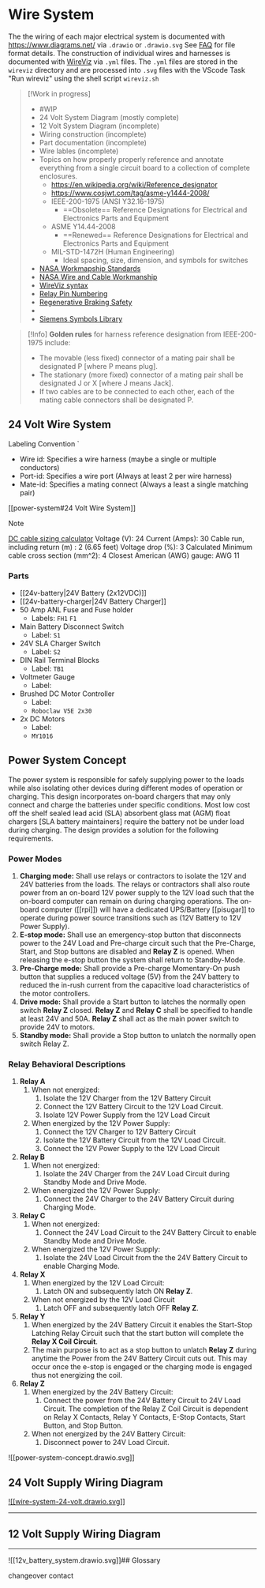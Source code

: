 # Wire System

The the wiring of each major electrical system is documented with https://www.diagrams.net/ via `.drawio` or `.drawio.svg`  See [FAQ](https://www.diagrams.net/doc/faq/save-file-formats) for file format details. The construction of individual wires and harnesses is documented with [WireViz](https://github.com/formatc1702/WireViz) via `.yml` files. The `.yml` files are stored in the `wireviz` directory and are processed into `.svg` files with the VScode Task "Run wireviz" using the shell script  `wireviz.sh`

>[!Work in progress]
> - #WIP
> - 24 Volt System Diagram (mostly complete)
> - 12 Volt System Diagram (incomplete)
> - Wiring construction (incomplete)
> - Part documentation (incomplete)
> - Wire lables (incomplete)
> - Topics on how properly properly reference and annotate everything from a single circuit board to a collection of complete enclosures.   
> 	- https://en.wikipedia.org/wiki/Reference_designator
> 	- https://www.cosjwt.com/tag/asme-y1444-2008/
> 	- IEEE-200-1975 (ANSI Y32.16-1975)
> 		- ==Obsolete== Reference Designations for Electrical and Electronics Parts and Equipment
> 	- ASME Y14.44-2008
> 		- ==Renewed== Reference Designations for Electrical and Electronics Parts and Equipment
> 	- MIL-STD-1472H (Human Engineering)
> 		- Ideal spacing, size, dimension, and symbols for switches
> - [NASA Workmapship Standards](https://workmanship.nasa.gov/lib/insp/2%20books/frameset.html)
> - [NASA Wire and Cable Workmanship](https://workmanship.nasa.gov/lib/insp/2%20books/links/sections/407%20Splices.html)
> - [WireViz syntax](https://github.com/wireviz/WireViz/blob/dev/docs/syntax.md)
> - [Relay Pin Numbering](https://klc.kicad.org/general/g3/g3.1/)
> - [Regenerative Braking Safety](https://github.com/mjbots/moteus/blob/main/docs/reference.md#regenerative-braking-safety)
> - 
> - [Siemens Symbols Library](https://symbols.radicasoftware.com/)


>[!Info] **Golden rules** for harness reference designation from IEEE-200-1975 include:
> - The movable (less fixed) connector of a mating pair shall be designated P [where P means plug].
> - The stationary (more fixed) connector of a mating pair shall be designated J or X [where J means Jack].
> - If two cables are to be connected to each other, each of the mating cable connectors shall be designated P.


## 24 Volt Wire System

Labeling Convention `<Wire-id><Port-id><Mate-id>
- Wire id: Specifies a wire harness (maybe a single or multiple conductors)
- Port-id: Specifies a wire port (Always at least 2 per wire harness)
- Mate-id: Specifies a mating connect (Always a least a single matching pair)

[[power-system#24 Volt Wire System]]

>[!Note]
>[DC cable sizing calculator](https://www.fabhabs.com/dc-cable-sizing-calculator)
> Voltage (V): 24
> Current (Amps): 30
> Cable run, including return (m) : 2 (6.65 feet)
> Voltage drop (%): 3
> Calculated Minimum cable cross section (mm^2): 4
> Closest American (AWG) gauge: AWG 11
### Parts
- [[24v-battery|24V Battery (2x12VDC)]]
- [[24v-battery-charger|24V Battery Charger]]
-  50 Amp ANL Fuse and Fuse holder
	- Labels: `FH1` `F1`
- Main Battery Disconnect Switch
	- Label: `S1` 
- 24V SLA Charger Switch
	- Label: `S2`
- DIN Rail Terminal Blocks
	- Label: `TB1`
- Voltmeter Gauge
	- Label:
- Brushed DC Motor Controller
	- Label:
	- `Roboclaw V5E 2x30`
- 2x DC Motors
	- Label:
	- `MY1016`

## Power System Concept

The power system is responsible for safely supplying power to the loads while also isolating other devices during different modes of operation or charging. This design incorporates on-board chargers that may only connect and charge the batteries under specific conditions. Most low cost off the shelf sealed lead acid (SLA) absorbent glass mat (AGM) float chargers \[SLA battery maintainers\] require the battery not be under load during charging. The design provides a solution for the following requirements.
### Power Modes

1. **Charging mode:** Shall use relays or contractors to isolate the 12V and 24V batteries from the loads. The relays or contractors shall also route power from an on-board 12V power supply to the 12V load such that the on-board computer can remain on during charging operations. The on-board computer ([[rpi]]) will have a dedicated UPS/Battery [[pisugar]] to operate during power source transitions such as (12V Battery to 12V Power Supply).
2. **E-stop mode:** Shall use an emergency-stop button that disconnects power to the 24V Load and Pre-charge circuit such that the Pre-Charge, Start, and Stop buttons are disabled and **Relay Z** is opened. When releasing the e-stop button the system shall return to Standby-Mode.
3. **Pre-Charge mode:** Shall provide a Pre-charge Momentary-On push button that supplies a reduced voltage (5V) from the 24V battery to reduced the in-rush current from the capacitive load characteristics of the motor controllers.
4. **Drive mode:** Shall provide a Start button to latches the normally open switch **Relay Z** closed. **Relay Z** and **Relay C** shall be specified to handle at least 24V and 50A. **Relay Z** shall act as the main power switch to provide 24V to motors. 
5. **Standby mode:** Shall provide a Stop button to unlatch the normally open switch Relay Z.
### Relay Behavioral Descriptions

1. **Relay A**
	1. When not energized:
		1. Isolate the 12V Charger from the 12V Battery Circuit
		2. Connect the 12V Battery Circuit to the 12V Load Circuit.
		3. Isolate 12V Power Supply from the 12V Load Circuit
	2. When energized by the 12V Power Supply:
		1. Connect the 12V Charger to 12V Battery Circuit
		2. Isolate the 12V Battery Circuit from the 12V Load Circuit.
		3. Connect the 12V Power Supply to the 12V Load Circuit
2. **Relay B**
	1. When not energized:
		1. Isolate the 24V Charger from the 24V Load Circuit during Standby Mode and Drive Mode.
	2. When energized the 12V Power Supply:
		1. Connect the 24V Charger to the 24V Battery Circuit during Charging Mode.
3. **Relay C**
	1. When not energized:
		1. Connect the 24V Load Circuit to the 24V Battery Circuit to enable Standby Mode and Drive Mode.
	2. When energized the 12V Power Supply:
		1. Isolate the 24V Load Circuit from the the 24V Battery Circuit to enable Charging Mode.
4. **Relay X**
	1. When energized by the 12V Load Circuit:
		1. Latch ON and subsequently latch ON **Relay Z**.
	2. When not energized by the 12V Load Circuit
		1. Latch OFF and subsequently latch OFF **Relay Z**.
5. **Relay Y**
	1. When energized by the 24V Battery Circuit it enables the Start-Stop Latching Relay Circuit such that the start button will complete the **Relay X Coil Circuit**.
	2. The main purpose is to act as a stop button to unlatch **Relay Z** during anytime the Power from the 24V Battery Circuit cuts out. This may occur once the e-stop is engaged or the charging mode is engaged thus not energizing the coil.
6. **Relay Z**
	1. When energized by the 24V Battery Circuit:
		1. Connect the power from the 24V Battery Circuit to 24V Load Circuit. The completion of the Relay Z Coil Circuit is dependent on Relay X Contacts, Relay Y Contacts, E-Stop Contacts, Start Button, and Stop Button. 
	2. When not energized by the 24V Battery Circuit:
		1. Disconnect power to 24V Load Circuit.

![[power-system-concept.drawio.svg]]
## 24 Volt Supply Wiring Diagram

[![[wire-system-24-volt.drawio.svg]]](wire-system-24-volt.drawio.html)


---

## 12 Volt Supply Wiring Diagram

---
![[12v_battery_system.drawio.svg]]## Glossary

changeover contact